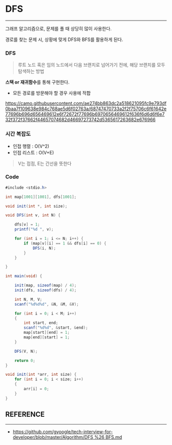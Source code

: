 # DFS

---

그래프 알고리즘으로, 문제를 풀 때 상당히 많이 사용한다.

경로를 찾는 문제 시, 상황에 맞게 DFS와 BFS를 활용하게 된다.

### DFS

> 루트 노드 혹은 임의 노드에서 다음 브랜치로 넘어가기 전에, 해당 브랜치를 모두 탐색하는 방법

**스택 or 재귀함수**를 통해 구현한다.

- 모든 경로를 방문해야 할 경우 사용에 적합

https://camo.githubusercontent.com/ae274bb863dc2a518621095fc9e793df0baa7f109638e984c768ae5d6f02763a/68747470733a2f2f75706c6f61642e77696b696d656469612e6f72672f77696b6970656469612f636f6d6d6f6e732f372f37662f44657074682d46697273742d5365617263682e676966

### 시간 복잡도

- 인접 행렬 : O(V^2)
- 인접 리스트 : O(V+E)

> V는 접점, E는 간선을 뜻한다

### Code

```java
#include <stdio.h>

int map[1001][1001], dfs[1001];

void init(int *, int size);

void DFS(int v, int N) {

	dfs[v] = 1;
	printf("%d ", v);

	for (int i = 1; i <= N; i++) {
		if (map[v][i] == 1 && dfs[i] == 0) {
			DFS(i, N);
		}
	}

}

int main(void) {

	init(map, sizeof(map) / 4);
	init(dfs, sizeof(dfs) / 4);

	int N, M, V;
	scanf("%d%d%d", &N, &M, &V);

	for (int i = 0; i < M; i++)
	{
		int start, end;
		scanf("%d%d", &start, &end);
		map[start][end] = 1;
		map[end][start] = 1;
	}

	DFS(V, N);

	return 0;
}

void init(int *arr, int size) {
	for (int i = 0; i < size; i++)
	{
		arr[i] = 0;
	}
}
```

## REFERENCE

---

- [https://github.com/gyoogle/tech-interview-for-developer/blob/master/Algorithm/DFS %26 BFS.md](https://github.com/gyoogle/tech-interview-for-developer/blob/master/Algorithm/DFS%20%26%20BFS.md)
